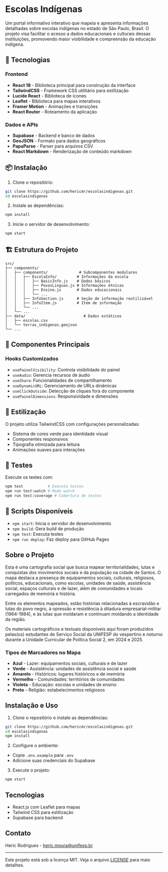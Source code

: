# Escolas Indígenas

Um portal informativo interativo que mapeia e apresenta informações detalhadas sobre escolas indígenas no estado de São Paulo, Brasil. O projeto visa facilitar o acesso a dados educacionais e culturais dessas instituições, promovendo maior visibilidade e compreensão da educação indígena.

## 🚀 Tecnologias

### Frontend
- **React 18** - Biblioteca principal para construção da interface
- **TailwindCSS** - Framework CSS utilitário para estilização
- **Lucide React** - Biblioteca de ícones
- **Leaflet** - Biblioteca para mapas interativos
- **Framer Motion** - Animações e transições
- **React Router** - Roteamento da aplicação

### Dados e APIs
- **Supabase** - Backend e banco de dados
- **GeoJSON** - Formato para dados geográficos
- **PapaParse** - Parser para arquivos CSV
- **React Markdown** - Renderização de conteúdo markdown

## 📦 Instalação

1. Clone o repositório:
```bash
git clone https://github.com/hericmr/escolasindigenas.git
cd escolasindigenas
```

2. Instale as dependências:
```bash
npm install
```

3. Inicie o servidor de desenvolvimento:
```bash
npm start
```

## 🏗️ Estrutura do Projeto

```
src/
├── components/
│   ├── components/              # Subcomponentes modulares
│   │   ├── EscolaInfo/         # Informações da escola
│   │   │   ├── BasicInfo.js    # Dados básicos
│   │   │   ├── PovosLinguas.js # Informações étnicas
│   │   │   ├── Ensino.js       # Dados educacionais
│   │   │   └── ...
│   │   ├── InfoSection.js      # Seção de informação reutilizável
│   │   ├── InfoItem.js         # Item de informação
│   │   └── ...
│   └── ...
├── data/                          # Dados estáticos
│   ├── escolas.csv
│   └── terras_indigenas.geojson
└── ...
```

## 🎯 Componentes Principais

### Hooks Customizados
- `usePainelVisibility`: Controla visibilidade do painel
- `useAudio`: Gerencia recursos de áudio
- `useShare`: Funcionalidades de compartilhamento
- `useDynamicURL`: Gerenciamento de URLs dinâmicas
- `useClickOutside`: Detecção de cliques fora do componente
- `usePainelDimensions`: Responsividade e dimensões

## 🎨 Estilização

O projeto utiliza TailwindCSS com configurações personalizadas:
- Sistema de cores verde para identidade visual
- Componentes responsivos
- Tipografia otimizada para leitura
- Animações suaves para interações

## 🧪 Testes

Execute os testes com:
```bash
npm test           # Executa testes
npm run test:watch # Modo watch
npm run test:coverage # Cobertura de testes
```

## 📝 Scripts Disponíveis

- `npm start`: Inicia o servidor de desenvolvimento
- `npm build`: Gera build de produção
- `npm test`: Executa testes
- `npm run deploy`: Faz deploy para GitHub Pages

## Sobre o Projeto

Esta é uma cartografia social que busca mapear territorialidades, lutas e conquistas dos movimentos sociais e da população na cidade de Santos. O mapa destaca a presença de equipamentos sociais, culturais, religiosos, políticos, educacionais, como escolas, unidades de saúde, assistência social, espaços culturais e de lazer, além de comunidades e locais carregados de memória e história.

Entre os elementos mapeados, estão histórias relacionadas à escravidão e lutas do povo negro, à opressão e resistência à ditadura empresarial-militar (1964-1984), e às lutas que moldaram e continuam moldando a identidade da região.

Os materiais cartográficos e textuais disponíveis aqui foram produzidos pelas(os) estudantes de Serviço Social da UNIFESP do vespertino e noturno durante a Unidade Curricular de Política Social 2, em 2024 e 2025.

### Tipos de Marcadores no Mapa

- **Azul** - Lazer: equipamentos sociais, culturais e de lazer
- **Verde** - Assistência: unidades de assistência social e saúde
- **Amarelo** - Históricos: lugares históricos e de memória
- **Vermelho** - Comunidades: territórios de comunidades
- **Violeta** - Educação: escolas e unidades de ensino
- **Preto** - Religião: estabelecimentos religiosos

## Instalação e Uso

1. Clone o repositório e instale as dependências:
```bash
git clone https://github.com/hericmr/escolasindigenas.git
cd escolasindigenas
npm install
```

2. Configure o ambiente:
- Copie `.env.example` para `.env`
- Adicione suas credenciais do Supabase

3. Execute o projeto:
```bash
npm start
```

## Tecnologias

- React.js com Leaflet para mapas
- Tailwind CSS para estilização
- Supabase para backend

## Contato

Heric Rodrigues - [heric.moura@unifesp.br](mailto:heric.moura@unifesp.br)

---
Este projeto está sob a licença MIT. Veja o arquivo [LICENSE](LICENSE) para mais detalhes.
